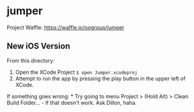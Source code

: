 # jumper
Project Waffle: https://waffle.io/oogroup/jumper

New iOS Version
---------------
  From this directory:
  1. Open the XCode Project
    `$ open Jumper.xcodeproj`
  2. Attempt to run the app by pressing the play button in the upper left of XCode.
  
  If something goes wrong:
    * Try going to menu Project > (Hold Alt) > Clean Build Folder...
      - If that doesn't work. Ask Dillon, haha.
